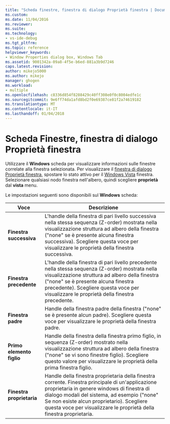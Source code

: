 ```yaml
---
title: "Scheda finestre, finestra di dialogo Proprietà finestra | Documenti Microsoft"
ms.custom: 
ms.date: 11/04/2016
ms.reviewer: 
ms.suite: 
ms.technology:
- vs-ide-debug
ms.tgt_pltfrm: 
ms.topic: reference
helpviewer_keywords:
- Window Properties dialog box, Windows Tab
ms.assetid: 9001342a-09a8-4f5e-b6ed-881a3b9d7246
caps.latest.revision: 
author: mikejo5000
ms.author: mikejo
manager: ghogen
ms.workload:
- multiple
ms.openlocfilehash: c8336d854f8288429c40ff308e0f0c8004edfe1c
ms.sourcegitcommit: 9e6ff74da1afd8bd2f0e69387ce81f2a74619182
ms.translationtype: MT
ms.contentlocale: it-IT
ms.lasthandoff: 01/04/2018
---
```

# <a name="windows-tab-window-properties-dialog-box"></a>Scheda Finestre, finestra di dialogo Proprietà finestra
Utilizzare il **Windows** scheda per visualizzare informazioni sulle finestre correlate alla finestra selezionata. Per visualizzare il [finestra di dialogo Proprietà finestra](../debugger/window-properties-dialog-box.md), spostare lo stato attivo per il [Windows Vista](../debugger/windows-view.md) finestra. Selezionare qualsiasi nodo finestra nell'albero, quindi scegliere **proprietà** dal **vista** menu.  
  
 Le impostazioni seguenti sono disponibili sul **Windows** scheda:  
  
|Voce|Descrizione|  
|-----------|-----------------|  
|**Finestra successiva**|L'handle della finestra di pari livello successiva nella stessa sequenza (Z-order) mostrata nella visualizzazione struttura ad albero della finestra ("none" se è presente alcuna finestra successiva). Scegliere questa voce per visualizzare le proprietà della finestra successiva.|  
|**Finestra precedente**|L'handle della finestra di pari livello precedente nella stessa sequenza (Z-order) mostrata nella visualizzazione struttura ad albero della finestra ("none" se è presente alcuna finestra precedente). Scegliere questa voce per visualizzare le proprietà della finestra precedente.|  
|**Finestra padre**|Handle della finestra padre della finestra ("none" se è presente alcun padre). Scegliere questa voce per visualizzare le proprietà della finestra padre.|  
|**Primo elemento figlio**|Handle della finestra della finestra primo figlio, in sequenza (Z-order) mostrato nella visualizzazione struttura ad albero della finestra ("none" se vi sono finestre figlio). Scegliere questo valore per visualizzare le proprietà della prima finestra figlio.|  
|**Finestra proprietaria**|Handle della finestra proprietaria della finestra corrente. Finestra principale di un'applicazione proprietaria in genere windows di finestra di dialogo modali del sistema, ad esempio ("none" Se non esiste alcun proprietario). Scegliere questa voce per visualizzare le proprietà della finestra proprietaria.|